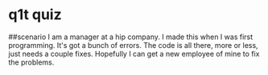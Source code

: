 # q1t  quiz

##scenario
I am a manager at a hip company. 
I made this when I was first programming. It's got a bunch of errors. 
The code is all there, more or less, just needs a couple fixes. 
Hopefully I can get a new employee of mine to fix the problems. 
